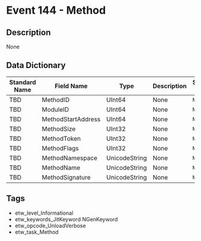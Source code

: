 # Event 144 - Method

## Description
None

## Data Dictionary
|Standard Name|Field Name|Type|Description|Sample Value|
|---|---|---|---|---|
|TBD|MethodID|UInt64|None|`None`|
|TBD|ModuleID|UInt64|None|`None`|
|TBD|MethodStartAddress|UInt64|None|`None`|
|TBD|MethodSize|UInt32|None|`None`|
|TBD|MethodToken|UInt32|None|`None`|
|TBD|MethodFlags|UInt32|None|`None`|
|TBD|MethodNamespace|UnicodeString|None|`None`|
|TBD|MethodName|UnicodeString|None|`None`|
|TBD|MethodSignature|UnicodeString|None|`None`|

## Tags
* etw_level_Informational
* etw_keywords_JitKeyword NGenKeyword
* etw_opcode_UnloadVerbose
* etw_task_Method